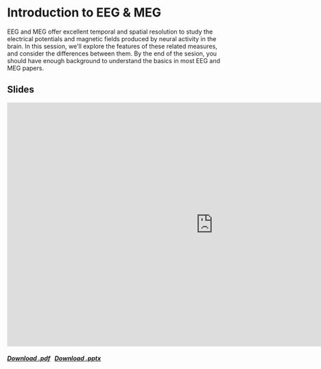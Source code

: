 # Introduction to EEG & MEG

EEG and MEG offer excellent temporal and spatial resolution to study the electrical potentials and magnetic fields produced by neural activity in the brain. In this session, we'll explore the features of these related measures, and consider the differences between them. By the end of the sesion, you should have enough background to understand the basics in most EEG and MEG papers.

## Slides

<iframe src="https://docs.google.com/presentation/d/e/2PACX-1vQ0pLOg53igMs4it_EK04GVVk5yOr89Qkt53BD2xso34pWe4ffoltjd8N-feWIZz6aW58d2XRfi5wNx/embed?start=false&loop=false&delayms=60000" frameborder="0" width="960" height="569" allowfullscreen="true" mozallowfullscreen="true" webkitallowfullscreen="true"></iframe>

<h5>
<a href=https://docs.google.com/presentation/d/1bj80vBDtFji5_qHSWz0vRLnqZ3VYgrOIaoICCUpqGHg/export/pdf><i class="fa-solid fa-file-pdf"></i> Download .pdf</a>
&nbsp;
<a href=https://docs.google.com/presentation/d/1bj80vBDtFji5_qHSWz0vRLnqZ3VYgrOIaoICCUpqGHg/export/pptx><i class="fa-solid fa-file-powerpoint"></i> Download .pptx</a>
</h5>